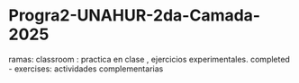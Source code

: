 # Progra2-UNAHUR-2da-Camada-2025

ramas: 
classroom : practica en clase , ejercicios experimentales.
completed - exercises: actividades complementarias
